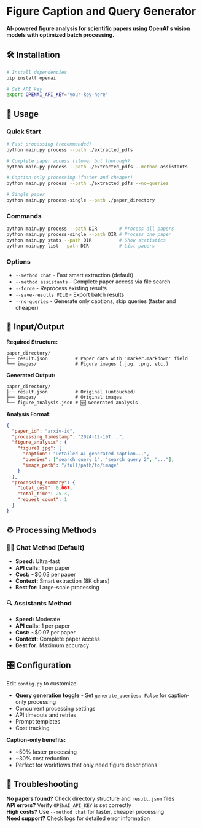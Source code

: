 # Figure Caption and Query Generator

**AI-powered figure analysis for scientific papers using OpenAI's vision models with optimized batch processing.**

## 🛠️ Installation

```bash
# Install dependencies
pip install openai

# Set API key
export OPENAI_API_KEY="your-key-here"
```

## 🎯 Usage

### Quick Start
```bash
# Fast processing (recommended)
python main.py process --path ./extracted_pdfs

# Complete paper access (slower but thorough)
python main.py process --path ./extracted_pdfs --method assistants

# Caption-only processing (faster and cheaper)
python main.py process --path ./extracted_pdfs --no-queries

# Single paper
python main.py process-single --path ./paper_directory
```

### Commands
```bash
python main.py process --path DIR        # Process all papers
python main.py process-single --path DIR # Process one paper  
python main.py stats --path DIR          # Show statistics
python main.py list --path DIR           # List papers
```

### Options
- `--method chat` - Fast smart extraction (default)
- `--method assistants` - Complete paper access via file search
- `--force` - Reprocess existing results
- `--save-results FILE` - Export batch results
- `--no-queries` - Generate only captions, skip queries (faster and cheaper)

## 📁 Input/Output

**Required Structure:**
```
paper_directory/
├── result.json          # Paper data with 'marker.markdown' field
└── images/              # Figure images (.jpg, .png, etc.)
```

**Generated Output:**
```
paper_directory/
├── result.json          # Original (untouched)
├── images/              # Original images
└── figure_analysis.json # 🆕 Generated analysis
```

**Analysis Format:**
```json
{
  "paper_id": "arxiv-id",
  "processing_timestamp": "2024-12-19T...",
  "figure_analysis": {
    "figure1.jpg": {
      "caption": "Detailed AI-generated caption...",
      "queries": ["search query 1", "search query 2", "..."],
      "image_path": "/full/path/to/image"
    }
  },
  "processing_summary": {
    "total_cost": 0.067,
    "total_time": 25.3,
    "request_count": 1
  }
}
```

## ⚙️ Processing Methods

### 🏃‍♂️ Chat Method (Default)
- **Speed:** Ultra-fast
- **API calls:** 1 per paper
- **Cost:** ~$0.03 per paper
- **Context:** Smart extraction (8K chars)
- **Best for:** Large-scale processing

### 🔍 Assistants Method  
- **Speed:** Moderate
- **API calls:** 1 per paper
- **Cost:** ~$0.07 per paper
- **Context:** Complete paper access
- **Best for:** Maximum accuracy

## 🎛️ Configuration

Edit `config.py` to customize:
- **Query generation toggle** - Set `generate_queries: False` for caption-only processing
- Concurrent processing settings
- API timeouts and retries
- Prompt templates
- Cost tracking

**Caption-only benefits:**
- ~50% faster processing
- ~30% cost reduction  
- Perfect for workflows that only need figure descriptions

## 🔧 Troubleshooting

**No papers found?** Check directory structure and `result.json` files  
**API errors?** Verify `OPENAI_API_KEY` is set correctly  
**High costs?** Use `--method chat` for faster, cheaper processing  
**Need support?** Check logs for detailed error information
